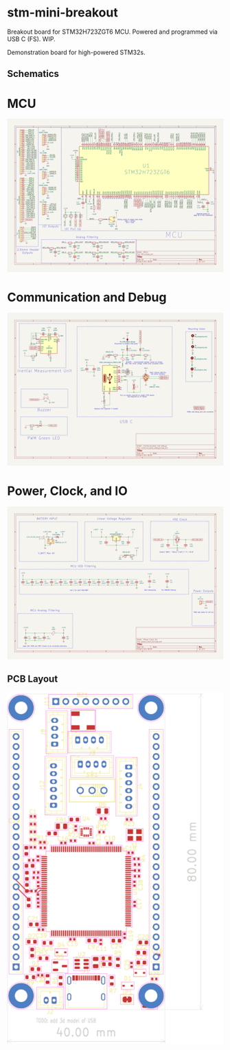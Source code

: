 # stm-mini-breakout
Breakout board for STM32H723ZGT6 MCU. Powered and programmed via USB C (FS). WIP.

Demonstration board for high-powered STM32s. 

## Schematics

# MCU
![HX‑1 Schematic](docs/HX-1-MCU.svg)

# Communication and Debug
![HX-1 Communication and Debug](docs/HX-1-Communication%20and%20Debug.svg)


# Power, Clock, and IO
![HX-1 Power Clock IO](docs/HX-1-Power%20Clock%20IO.svg)

## PCB Layout
<p align="center">
<img src="docs/HX-1-board.svg" alt="HX-1 PCB Layout" width="600"/>
</p>
